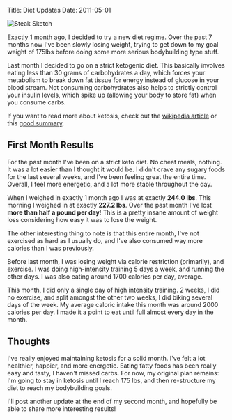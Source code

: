 Title: Diet Updates
Date: 2011-05-01


![Steak Sketch][]


Exactly 1 month ago, I decided to try a new diet regime.  Over the past 7
months now I've been slowly losing weight, trying to get down to my goal weight
of 175lbs before doing some more serious bodybuilding type stuff.

Last month I decided to go on a strict ketogenic diet.  This basically involves
eating less than 30 grams of carbohydrates a day, which forces your metabolism
to break down fat tissue for energy instead of glucose in your blood stream.
Not consuming carbohydrates also helps to strictly control your insulin levels,
which spike up (allowing your body to store fat) when you consume carbs.

If you want to read more about ketosis, check out the [wikipedia article][] or
this [good summary][].


## First Month Results

For the past month I've been on a strict keto diet.  No cheat meals, nothing.
It was a lot easier than I thought it would be.  I didn't crave any sugary
foods for the last several weeks, and I've been feeling great the entire time.
Overall, I feel more energetic, and a lot more stable throughout the day.

When I weighed in exactly 1 month ago I was at exactly **244.0 lbs**.  This
morning I weighed in at exactly **227.2 lbs**.  Over the past month I've lost
**more than half a pound per day**!  This is a pretty insane amount of weight
loss considering how easy it was to lose the weight.

The other interesting thing to note is that this entire month, I've not
exercised as hard as I usually do, and I've also consumed way more calories
than I was previously.

Before last month, I was losing weight via calorie restriction (primarily), and
exercise.  I was doing high-intensity training 5 days a week, and running the
other days.  I was also eating around 1700 calories per day, average.

This month, I did only a single day of high intensity training.  2 weeks, I did
no exercise, and split amongst the other two weeks, I did biking several days of
the week.  My average caloric intake this month was around 2000 calories per
day.  I made it a point to eat until full almost every day in the month.


## Thoughts

I've really enjoyed maintaining ketosis for a solid month.  I've felt a lot
healthier, happier, and more energetic.  Eating fatty foods has been really
easy and tasty, I haven't missed carbs.  For now, my original plan remains: I'm
going to stay in ketosis until I reach 175 lbs, and then re-structure my diet
to reach my bodybuilding goals.

I'll post another update at the end of my second month, and hopefully be able
to share more interesting results!


  [Steak Sketch]: |filename|/images/2011/steak-sketch.png "Steak Sketch"
  [wikipedia article]: http://en.wikipedia.org/wiki/Ketogenesis "Ketosis Wiki Page"
  [good summary]: http://forum.bodybuilding.com/showthread.php?t=132598293 "Ketosis Summary"
